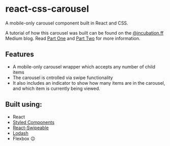 # react-css-carousel
A mobile-only carousel component built in React and CSS.

A tutorial of how this carousel was built can be found on the [@incubation.ff](https://medium.com/@incubation.ff) Medium blog. Read [Part One](https://medium.com/@incubation.ff/build-your-own-css-carousel-in-react-part-one-86f71f6670ca) and [Part Two](https://medium.com/@incubation.ff/build-your-own-css-carousel-in-react-part-two-89ec247251ae) for more information.

## Features

 - A mobile-only carousel wrapper which accepts any number of child items
 - The carousel is cntrolled via swipe functionality
 - It also includes an indicator to show how many items are in the carousel, and which item is currently being viewed.

## Built using:

 - React
 - [Styled Components](https://www.styled-components.com/)
 - [React-Swipeable](https://github.com/dogfessional/react-swipeable)
 - [Lodash](https://lodash.com/)
 - Flexbox 😉